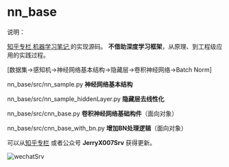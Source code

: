 # nn_base
说明：

[知乎专栏 机器学习笔记 ](https://zhuanlan.zhihu.com/p/38540816)的实现源码。
**不借助深度学习框架**，从原理、到工程级应用的实践过程。

[数据集->感知机->神经网络基本结构->隐藏层->卷积神经网络->Batch Norm]

nn_base/src/nn_sample.py	**神经网络基本结构**

nn_base/src/nn_sample_hiddenLayer.py	**隐藏层去线性化**

nn_base/src/cnn_base.py		**卷积神经网络基础构件**（面向对象）

nn_base/src/cnn_base_with_bn.py		**增加BN处理逻辑**（面向对象）		



可以从[知乎专栏](https://zhuanlan.zhihu.com/p/38540816) 或者公众号 **JerryX007Srv** 获得更新。

![wechatSrv](https://ws1.sinaimg.cn/large/840c5815ly1ft85ikph1xj2076076jrv.jpg '获得更新')

